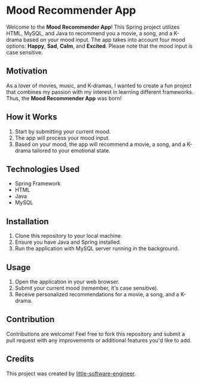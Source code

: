 # **Mood Recommender App**

Welcome to the **Mood Recommender App**! This Spring project utilizes HTML, MySQL, and Java to recommend you a movie, a song, and a K-drama based on your mood input. The app takes into account four mood options: **Happy**, **Sad**, **Calm**, and **Excited**. Please note that the mood input is case sensitive.

## **Motivation**
As a lover of movies, music, and K-dramas, I wanted to create a fun project that combines my passion with my interest in learning different frameworks. Thus, the **Mood Recommender App** was born!

## **How it Works**
1. Start by submitting your current mood.
2. The app will process your mood input.
3. Based on your mood, the app will recommend a movie, a song, and a K-drama tailored to your emotional state.

## **Technologies Used**
- Spring Framework
- HTML
- Java
- MySQL

## **Installation**
1. Clone this repository to your local machine.
2. Ensure you have Java and Spring installed.
3. Run the application with MySQL server running in the background.

## **Usage**
1. Open the application in your web browser.
2. Submit your current mood (remember, it's case sensitive).
3. Receive personalized recommendations for a movie, a song, and a K-drama.

## **Contribution**
Contributions are welcome! Feel free to fork this repository and submit a pull request with any improvements or additional features you'd like to add.

## **Credits**
This project was created by [little-software-engineer](https://github.com/little-software-engineer).


